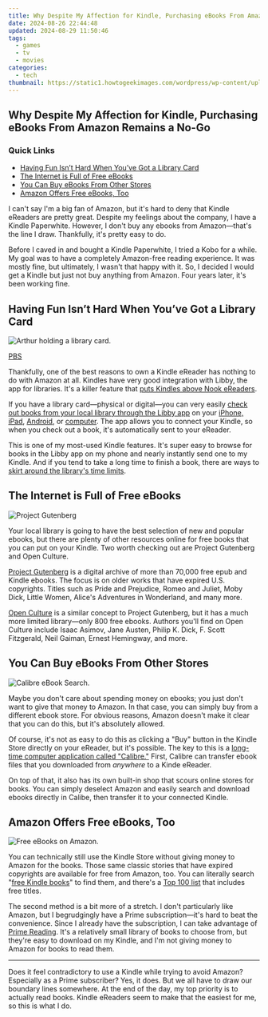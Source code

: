 ```yaml
---
title: Why Despite My Affection for Kindle, Purchasing eBooks From Amazon Remains a No-Go
date: 2024-08-26 22:44:48
updated: 2024-08-29 11:50:46
tags:
  - games
  - tv
  - movies
categories:
  - tech
thumbnail: https://static1.howtogeekimages.com/wordpress/wp-content/uploads/2024/04/kindle-paperwhite-amazon-bags.jpg
---
```


## Why Despite My Affection for Kindle, Purchasing eBooks From Amazon Remains a No-Go

### Quick Links

* [Having Fun Isn’t Hard When You’ve Got a Library Card](https://bypass-frp.techidaily.com/is-gsm-flasher-adb-legit-full-review-to-bypass-your-vivo-x100-pro-phone-frp-lock-by-drfone-android/)
* [The Internet is Full of Free eBooks](https://instagram-clips.techidaily.com/updated-quick-easy-fun-4-steps-to-showcasing-your-favorite-gifs-on-instagram-for-2024/)
* [You Can Buy eBooks From Other Stores](https://screen-video-capture.techidaily.com/updated-mov-saving-on-the-go-top-six-tips-to-improve-your-workflow-in-windows-11/)
* [Amazon Offers Free eBooks, Too](https://tech-hub.techidaily.com/spotting-the-fakes-how-to-find-legitimate-chatgpt-apps-among-knock-offs-in-the-apple-ecosystem/)

 I can't say I'm a big fan of Amazon, but it's hard to deny that Kindle eReaders are pretty great. Despite my feelings about the company, I have a Kindle Paperwhite. However, I don't buy any ebooks from Amazon—that's the line I draw. Thankfully, it's pretty easy to do.

 Before I caved in and bought a Kindle Paperwhite, I tried a Kobo for a while. My goal was to have a completely Amazon-free reading experience. It was mostly fine, but ultimately, I wasn't that happy with it. So, I decided I would get a Kindle but just not buy anything from Amazon. Four years later, it's been working fine.

##  Having Fun Isn’t Hard When You’ve Got a Library Card

![Arthur holding a library card.](https://static1.howtogeekimages.com/wordpress/wp-content/uploads/2024/04/arther-library-card.png) 

[PBS](https://www.youtube.com/watch?v=jIXbQLwAor4)

 Thankfully, one of the best reasons to own a Kindle eReader has nothing to do with Amazon at all. Kindles have very good integration with Libby, the app for libraries. It's a killer feature that [puts Kindles above Nook eReaders](https://video-screen-grab.techidaily.com/new-infinite-playground-top-10-affordable-online-adventures-for-2024/).

 If you have a library card—physical or digital—you can very easily [check out books from your local library through the Libby app](https://unlock-android.techidaily.com/top-apps-and-online-tools-to-track-infinix-note-30-vip-racing-edition-phone-withwithout-imei-number-by-drfone-android/) on your [iPhone, iPad](https://apps.apple.com/us/app/libby-by-overdrive/id1076402606), [Android](https://www.anrdoezrs.net/links/3607085/type/dlg/sid/UUhtgUeUpU2002783/https://play.google.com/store/apps/details?id=com.overdrive.mobile.android.libby&hl=en%5FUS&gl=US), or [computer](https://libbyapp.com/). The app allows you to connect your Kindle, so when you check out a book, it's automatically sent to your eReader.

 This is one of my most-used Kindle features. It's super easy to browse for books in the Libby app on my phone and nearly instantly send one to my Kindle. And if you tend to take a long time to finish a book, there are ways to [skirt around the library's time limits](https://ai-driven-video-production.techidaily.com/updated-lumafusion-or-final-cut-pro-the-battle-for-video-editing-supremacy-for-2024/).

##  The Internet is Full of Free eBooks

![Project Gutenberg](https://static1.howtogeekimages.com/wordpress/wp-content/uploads/2024/04/2024-04-19_16-51-26.png) 

 Your local library is going to have the best selection of new and popular ebooks, but there are plenty of other resources online for free books that you can put on your Kindle. Two worth checking out are Project Gutenberg and Open Culture.

[Project Gutenberg](https://www.gutenberg.org/) is a digital archive of more than 70,000 free epub and Kindle ebooks. The focus is on older works that have expired U.S. copyrights. Titles such as Pride and Prejudice, Romeo and Juliet, Moby Dick, Little Women, Alice's Adventures in Wonderland, and many more.

[Open Culture](https://www.openculture.com/free%5Febooks) is a similar concept to Project Gutenberg, but it has a much more limited library—only 800 free ebooks. Authors you'll find on Open Culture include Isaac Asimov, Jane Austen, Philip K. Dick, F. Scott Fitzgerald, Neil Gaiman, Ernest Hemingway, and more.

##  You Can Buy eBooks From Other Stores

![Calibre eBook Search.](https://static1.howtogeekimages.com/wordpress/wp-content/uploads/2024/04/2024-04-19_16-15-07.png) 

 Maybe you don't care about spending money on ebooks; you just don't want to give that money to Amazon. In that case, you can simply buy from a different ebook store. For obvious reasons, Amazon doesn't make it clear that you can do this, but it's absolutely allowed.

 Of course, it's not as easy to do this as clicking a "Buy" button in the Kindle Store directly on your eReader, but it's possible. The key to this is a [long-time computer application called "Calibre."](https://facebook-video-content.techidaily.com/2024-approved-a-comprehensive-guide-to-facebooks-full-screen-feature/) First, Calibre can transfer ebook files that you downloaded from _anywhere_ to a Kinde eReader.

 On top of that, it also has its own built-in shop that scours online stores for books. You can simply deselect Amazon and easily search and download ebooks directly in Calibe, then transfer it to your connected Kindle.

##  Amazon Offers Free eBooks, Too

![Free eBooks on Amazon.](https://static1.howtogeekimages.com/wordpress/wp-content/uploads/2024/04/2024-04-19_16-52-29.png) 

 You can technically still use the Kindle Store without giving money to Amazon for the books. Those same classic stories that have expired copyrights are available for free from Amazon, too. You can literally search "[free Kindle books](https://www.amazon.com/free-kindle-books/s?k=free+kindle+books&tag=hotoge-20&ascsubtag=UUhtgUeUpU2002783&asc%5Frefurl=https%3A%2F%2Fwww.howtogeek.com%2F142919%2F6-ways-to-get-free-books-for-your-kindle%2F&asc%5Fcampaign=Short-Term&asc%5Frefurl=https%3A%2F%2Fwww.howtogeek.com%2Fi-love-my-kindle-but-i-still-dont-buy-ebooks-from-amazon%2F&asc%5Fcampaign=Evergreen)" to find them, and there's a [Top 100 list](https://www.amazon.com/Best-Sellers-Kindle-Store/zgbs/digital-text?tag=hotoge-20&ascsubtag=UUhtgUeUpU2002783&asc%5Frefurl=https%3A%2F%2Fwww.howtogeek.com%2F142919%2F6-ways-to-get-free-books-for-your-kindle%2F&asc%5Fcampaign=Short-Term&asc%5Frefurl=https%3A%2F%2Fwww.howtogeek.com%2Fi-love-my-kindle-but-i-still-dont-buy-ebooks-from-amazon%2F&asc%5Fcampaign=Evergreen) that includes free titles.

 The second method is a bit more of a stretch. I don't particularly like Amazon, but I begrudgingly have a Prime subscription—it's hard to beat the convenience. Since I already have the subscription, I can take advantage of [Prime Reading](https://hardware-reviews.techidaily.com/msi-unveils-top-tier-z890-and-b8n60-boards-for-intel-arc-s-certified-before-the-excitement-of-computex-2024-begins/). It's a relatively small library of books to choose from, but they're easy to download on my Kindle, and I'm not giving money to Amazon for books to read them.

---

 Does it feel contradictory to use a Kindle while trying to avoid Amazon? Especially as a Prime subscriber? Yes, it does. But we all have to draw our boundary lines somewhere. At the end of the day, my top priority is to actually read books. Kindle eReaders seem to make that the easiest for me, so this is what I do.

<ins class="adsbygoogle"
     style="display:block"
     data-ad-format="autorelaxed"
     data-ad-client="ca-pub-7571918770474297"
     data-ad-slot="1223367746"></ins>



<ins class="adsbygoogle"
     style="display:block"
     data-ad-client="ca-pub-7571918770474297"
     data-ad-slot="8358498916"
     data-ad-format="auto"
     data-full-width-responsive="true"></ins>
